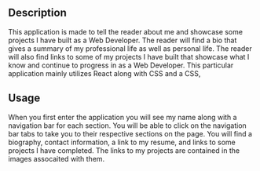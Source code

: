 ## Description
This application is made to tell the reader about me and showcase some projects I have built as a Web Developer. The reader will find a bio that gives a summary of my professional life as well as personal life. The reader will also find links to some of my projects I have built that showcase what I know and continue to progress in as a Web Developer. This particular application mainly utilizes React along with CSS and a CSS, 

## Usage
When you first enter the application you will see my name along with a navigation bar for each section. You will be able to click on the navigation bar tabs to take you to their respective sections on the page. You will find a biography, contact information, a link to my resume, and links to some projects I have completed. The links to my projects are contained in the images assocaited with them.

